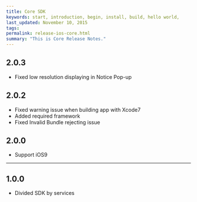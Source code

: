 ```yaml
---
title: Core SDK
keywords: start, introduction, begin, install, build, hello world,
last_updated: November 10, 2015
tags:
permalink: release-ios-core.html
summary: "This is Core Release Notes."
---
```


## 2.0.3
* Fixed low resolution displaying in Notice Pop-up

## 2.0.2
* Fixed warning issue when building app with Xcode7
* Added required framework
* Fixed Invalid Bundle rejecting issue

## 2.0.0
* Support iOS9

---

## 1.0.0
* Divided SDK by services
